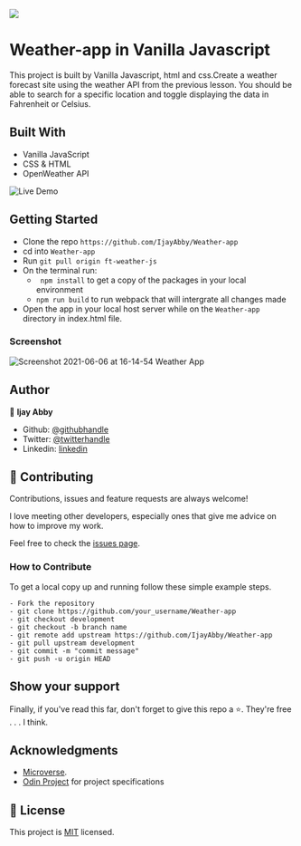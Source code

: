 ![](https://img.shields.io/badge/Microverse-blueviolet)
# Weather-app in Vanilla Javascript

This project is built by Vanilla Javascript, html and css.Create a weather forecast site using the weather API from the previous lesson. You should be able to search for a specific location and toggle displaying the data in Fahrenheit or Celsius.
## Built With

- Vanilla JavaScript
- CSS & HTML
- OpenWeather API

![Live Demo](https://effervescent-florentine-cc8bab.netlify.app)

## Getting Started

- Clone the repo `https://github.com/IjayAbby/Weather-app`
- cd into `Weather-app`
- Run `git pull origin ft-weather-js`
- On the terminal run:
  - `` npm install`` to get a copy of the packages in your local environment
  - ``npm run build`` to run webpack that will intergrate all changes made
- Open the app in your local host server while on the `Weather-app` directory in index.html file.

<!-- ### Run Tests -->

### Screenshot

![Screenshot 2021-06-06 at 16-14-54 Weather App](https://user-images.githubusercontent.com/43843720/120925963-997e5000-c6e3-11eb-8bc7-545b90bab7a5.png)


## Author

👤 **Ijay Abby**

- Github: [@githubhandle](https://github.com/IjayAbby)
- Twitter: [@twitterhandle](https://twitter.com/Ijay_js)
- Linkedin: [linkedin](https://www.linkedin.com/in/ijayabby4/)

## 🤝 Contributing

Contributions, issues and feature requests are always welcome!

I love meeting other developers, especially ones that give me advice on how to improve my work.

Feel free to check the [issues page](https://github.com/IjayAbby/Weather-app/issues).

### How to Contribute

To get a local copy up and running follow these simple example steps.

```
- Fork the repository
- git clone https://github.com/your_username/Weather-app
- git checkout development
- git checkout -b branch name
- git remote add upstream https://github.com/IjayAbby/Weather-app
- git pull upstream development
- git commit -m "commit message"
- git push -u origin HEAD
```

## Show your support

Finally, if you've read this far, don't forget to give this repo a ⭐️. They're free . . . I think.

## Acknowledgments

- [Microverse](https://microverse.org).
- [Odin Project](https://www.theodinproject.com/paths/full-stack-ruby-on-rails/courses/javascript/lessons/weather-app) for project specifications

## 📝 License

This project is [MIT](https://github.com/IjayAbby/Weather-app/blob/main/LICENSE) licensed.
